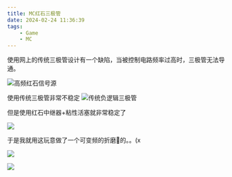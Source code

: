 ```yaml
---
title: MC红石三极管
date: 2024-02-24 11:36:39
tags: 
    - Game
    - MC
---
```


使用网上的传统三极管设计有一个缺陷，当被控制电路频率过高时，三极管无法导通。

<!--more-->
![高频红石信号源](1.avif)

使用传统三极管非常不稳定
![传统负逻辑三极管](2.avif)

但是使用红石中继器+粘性活塞就非常稳定了

![](3.avif)

于是我就用这玩意做了一个可变频的折磨🐏的。。(x

![](4.avif)

![](5.avif)

